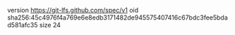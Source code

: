 version https://git-lfs.github.com/spec/v1
oid sha256:45c4976f4a769e6e8edb3171482de945575407416c67bdc3fee5bdad581afc35
size 24
